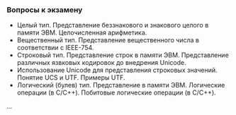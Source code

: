 ### Вопросы к экзамену

  * Целый тип. Представление беззнакового и знакового целого в памяти ЭВМ. Целочисленная арифметика.
  * Вещественный тип. Представление вещественного числа в соответствии с IEEE-754.
  * Строковый тип. Представление строк в памяти ЭВМ. Представление различных язвковых кодировок до внедрения Unicode.
  * Использование Unicode для представления строковых значений. Понятие UCS и UTF. Примеры UTF.
  * Логический (булев) тип. Представление в памяти ЭВМ. Логические операции (в C/C++). Побитовые логические операции (в C/C++).
  
...
